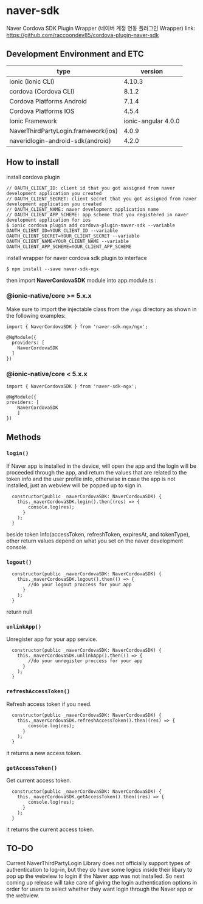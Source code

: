 # naver-sdk
Naver Cordova SDK Plugin Wrapper (네이버 계정 연동 플러그인 Wrapper)
link: https://github.com/raccoondev85/cordova-plugin-naver-sdk

## Development Environment and ETC
|type|version
|---|---
|ionic (Ionic CLI)|4.10.3
|cordova (Cordova CLI)|8.1.2
|Cordova Platforms Android|7.1.4
|Cordova Platforms IOS|4.5.4
|Ionic Framework|ionic-angular 4.0.0
|NaverThirdPartyLogin.framework(ios)|4.0.9
|naveridlogin-android-sdk(android)|4.2.0

## How to install
install cordova plugin
```
// OAUTH_CLIENT_ID: client id that you got assigned from naver development application you created
// OAUTH_CLIENT_SECRET: client secret that you got assigned from naver development application you created
// OAUTH_CLIENT_NAME: naver development application name
// OAUTH_CLIENT_APP_SCHEME: app scheme that you registered in naver development application for ios
$ ionic cordova plugin add cordova-plugin-naver-sdk --variable OAUTH_CLIENT_ID=YOUR_CLIENT_ID --variable OAUTH_CLIENT_SECRET=YOUR_CLIENT_SECRET --variable OAUTH_CLIENT_NAME=YOUR_CLIENT_NAME --variable OAUTH_CLIENT_APP_SCHEME=YOUR_CLIENT_APP_SCHEME
```

install wrapper for naver cordova sdk plugin to interface
```
$ npm install --save naver-sdk-ngx
```

then import __NaverCordovaSDK__ module into app.module.ts :
###  @ionic-native/core >= 5.x.x
Make sure to import the injectable class from the `/ngx` directory as shown in the following examples:
```
import { NaverCordovaSDK } from 'naver-sdk-ngx/ngx';

@NgModule({
  providers: [
    NaverCordovaSDK
  ]
})
```
###  @ionic-native/core < 5.x.x
```
import { NaverCordovaSDK } from 'naver-sdk-ngx';

@NgModule({
providers: [
	NaverCordovaSDK
	]
})

```

## Methods
### `login()`
If Naver app is installed in the device, will open the app and the login will be proceeded through the app, and return the values that are related to the token info and the user profile info, otherwise in case the app is not installed, just an webview will be popped up to sign in.
```
  constructor(public _naverCordovaSDK: NaverCordovaSDK) {
    this._naverCordovaSDK.login().then((res) => {
        console.log(res);
      }
    );
  }
```
beside token info(accessToken, refreshToken, expiresAt, and tokenType), other return values depend on what you set on the naver development console.

### `logout()`
```
  constructor(public _naverCordovaSDK: NaverCordovaSDK) {
    this._naverCordovaSDK.logout().then(() => {
        //do your logout proccess for your app
      }
    );
  }
```
return null

### `unlinkApp()`
Unregister app for your app service. 
```
  constructor(public _naverCordovaSDK: NaverCordovaSDK) {
    this._naverCordovaSDK.unlinkApp().then(() => {
        //do your unregister proccess for your app
      }
    );
  }
```

### `refreshAccessToken()`
Refresh access token if you need.
```
  constructor(public _naverCordovaSDK: NaverCordovaSDK) {
    this._naverCordovaSDK.refreshAccessToken().then((res) => {
        console.log(res);
      }
    );
  }
```
it returns a new access token.

### `getAccessToken()`
Get current access token.
```
  constructor(public _naverCordovaSDK: NaverCordovaSDK) {
    this._naverCordovaSDK.getAccessToken().then((res) => {
        console.log(res);
      }
    );
  }
```
it returns the current access token.


## TO-DO
Current NaverThirdPartyLogin Library does not officially support types of authentication to log-in, but they do have some logics inside their libary to pop up the webview to login if the Naver app was not installed. 
So next coming up release will take care of giving the login authentication options in order for users to select whether they want login through the Naver app or the webview.
